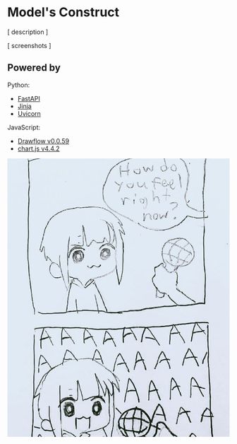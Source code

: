 # Model's Construct
[ description ]

[ screenshots ]

## Powered by
Python:
- [FastAPI](https://github.com/tiangolo/fastapi)
- [Jinja](https://github.com/pallets/jinja/)
- [Uvicorn](https://github.com/encode/uvicorn)

JavaScript:
- [Drawflow v0.0.59](https://github.com/jerosoler/Drawflow)
- [chart.js v4.4.2](https://github.com/chartjs/Chart.js)

<img src="./recources/me when.jpg">